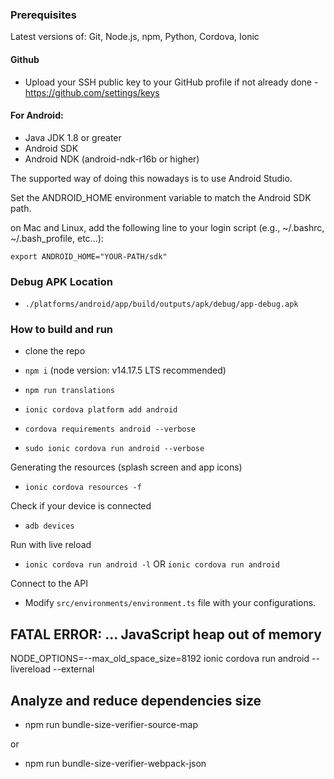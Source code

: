 ### Prerequisites

Latest versions of: Git, Node.js, npm, Python, Cordova, Ionic

#### Github

- Upload your SSH public key to your GitHub profile if not already done - https://github.com/settings/keys

#### For Android:

- Java JDK 1.8 or greater
- Android SDK
- Android NDK (android-ndk-r16b or higher)

The supported way of doing this nowadays is to use Android Studio.

Set the ANDROID_HOME environment variable to match the Android SDK path.

on Mac and Linux, add the following line to your login script (e.g., ~/.bashrc, ~/.bash_profile, etc...):

```
export ANDROID_HOME="YOUR-PATH/sdk"
```

### Debug APK Location

- `./platforms/android/app/build/outputs/apk/debug/app-debug.apk`

### How to build and run

- clone the repo
- `npm i` (node version: v14.17.5 LTS recommended)
- `npm run translations`
- `ionic cordova platform add android`

- `cordova requirements android --verbose`
- `sudo ionic cordova run android --verbose`

Generating the resources (splash screen and app icons)

- `ionic cordova resources -f`

Check if your device is connected

- `adb devices`

Run with live reload

- `ionic cordova run android -l` OR `ionic cordova run android`

Connect to the API

- Modify `src/environments/environment.ts` file with your configurations.

## FATAL ERROR: ... JavaScript heap out of memory

NODE_OPTIONS=--max_old_space_size=8192 ionic cordova run android --livereload --external

## Analyze and reduce dependencies size

- npm run bundle-size-verifier-source-map

or

- npm run bundle-size-verifier-webpack-json
